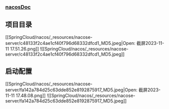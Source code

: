 

### [nacosDoc](https://nacos.io/zh-cn/docs/quick-start.html)


## 项目目录

[[SpringCloud/nacos/_resources/nacose-server/c48133f2c4ae1cf40f796d68332dfcd1_MD5.jpeg|Open: 截屏2023-11-11 17.51.26.png]]
![[SpringCloud/nacos/_resources/nacose-server/c48133f2c4ae1cf40f796d68332dfcd1_MD5.jpeg]]

## 启动配置

[[SpringCloud/nacos/_resources/nacose-server/fa142a784d25c63dde852e8192875917_MD5.jpeg|Open: 截屏2023-11-11 17.48.08.png]]
![[SpringCloud/nacos/_resources/nacose-server/fa142a784d25c63dde852e8192875917_MD5.jpeg]]
